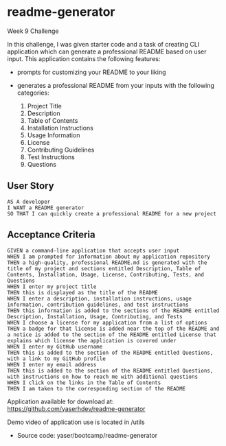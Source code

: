 # readme-generator
Week 9 Challenge

In this challenge, I was given starter code and a task of creating CLI application which can generate a professional README based on user input. This application contains the following features:

- prompts for customizing your README to your liking

- generates a professional README from your inputs with the following categories:

    1. Project Title
    2. Description
    3. Table of Contents
    4. Installation Instructions
    5. Usage Information
    6. License
    7. Contributing Guidelines
    8. Test Instructions
    9. Questions 


## User Story
```
AS A developer
I WANT a README generator
SO THAT I can quickly create a professional README for a new project
```

## Acceptance Criteria
```
GIVEN a command-line application that accepts user input
WHEN I am prompted for information about my application repository
THEN a high-quality, professional README.md is generated with the title of my project and sections entitled Description, Table of Contents, Installation, Usage, License, Contributing, Tests, and Questions
WHEN I enter my project title
THEN this is displayed as the title of the README
WHEN I enter a description, installation instructions, usage information, contribution guidelines, and test instructions
THEN this information is added to the sections of the README entitled Description, Installation, Usage, Contributing, and Tests
WHEN I choose a license for my application from a list of options
THEN a badge for that license is added near the top of the README and a notice is added to the section of the README entitled License that explains which license the application is covered under
WHEN I enter my GitHub username
THEN this is added to the section of the README entitled Questions, with a link to my GitHub profile
WHEN I enter my email address
THEN this is added to the section of the README entitled Questions, with instructions on how to reach me with additional questions
WHEN I click on the links in the Table of Contents
THEN I am taken to the corresponding section of the README
```


Application available for download at: https://github.com/yaserhdev/readme-generator

Demo video of application use is located in /utils

* Source code: yaser/bootcamp/readme-generator
